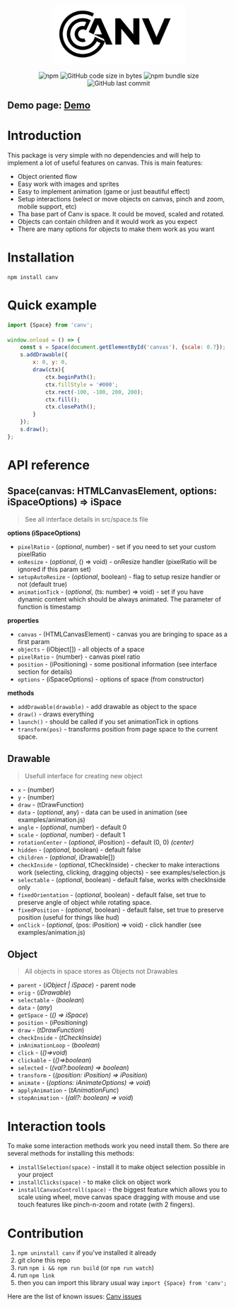 <p align="center">
  <img src="https://raw.githubusercontent.com/Alick09/canv/main/docs/resources/logo.svg" alt="Canv's logo" width="300"/>
</p>

<p align="center">
  <img src="https://img.shields.io/npm/v/canv" alt="npm" />
  <img alt="GitHub code size in bytes" src="https://img.shields.io/github/languages/code-size/Alick09/canv">
  <img src="https://img.shields.io/bundlephobia/minzip/canv" alt="npm bundle size" />
  <img src="https://img.shields.io/github/last-commit/Alick09/canv" alt="GitHub last commit" />
</p>


## Demo page: [Demo](https://alick09.github.io/canv/)

# Introduction

This package is very simple with no dependencies and will help to implement a lot of useful features on canvas.
This is main features:
* Object oriented flow
* Easy work with images and sprites
* Easy to implement animation (game or just beautiful effect)
* Setup interactions (select or move objects on canvas, pinch and zoom, mobile support, etc)
* Tha base part of Canv is space. It could be moved, scaled and rotated.
* Objects can contain children and it would work as you expect
* There are many options for objects to make them work as you want

# Installation
```
npm install canv
```

# Quick example

```js
import {Space} from 'canv';

window.onload = () => {
    const s = Space(document.getElementById('canvas'), {scale: 0.7});
    s.addDrawable({
        x: 0, y: 0,
        draw(ctx){
            ctx.beginPath();
            ctx.fillStyle = '#000';
            ctx.rect(-100, -100, 200, 200);
            ctx.fill();
            ctx.closePath();
        }
    });
    s.draw();
};
```


# API reference

## Space(canvas: HTMLCanvasElement, options: iSpaceOptions) => iSpace
> See all interface details in src/space.ts file

**options (iSpaceOptions)**
- `pixelRatio` - (*optional*, number) - set if you need to set your custom pixelRatio
- `onResize` - (*optional*, () => void) - onResize handler (pixelRatio will be ignored if this param set)
- `setupAutoResize` - (*optional*, boolean) - flag to setup resize handler or not (default true)
- `animationTick` - (*optional*, (ts: number) => void) - set if you have dynamic content which should be always animated. The parameter of function is timestamp

**properties**
- `canvas` - (HTMLCanvasElement) -  canvas you are bringing to space as a first param
- `objects` - (iObject[]) - all objects of a space
- `pixelRatio` - (number) - canvas pixel ratio
- `position` - (iPositioning) - some positional information (see interface section for details)
- `options` - (iSpaceOptions) - options of space (from constructor)

**methods**
- `addDrawable(drawable)` - add drawable as object to the space
- `draw()` - draws everything
- `launch()` - should be called if you set animationTick in options
- `transform(pos)` - transforms position from page space to the current space.


## Drawable
> Usefull interface for creating new object
- `x` - (number)
- `y` - (number)
- `draw` - (tDrawFunction)
- `data` - (*optional*, any) - data can be used in animation (see examples/animation.js)
- `angle` - (*optional*, number) - default 0
- `scale` - (*optional*, number) - default 1
- `rotationCenter` - (*optional*, iPosition) - default (0, 0) *(center)*
- `hidden` - (*optional*, boolean) - default false
- `children` - (*optional*, iDrawable[])
- `checkInside` - (*optional*, tCheckInside) - checker to make interactions work (selecting, clicking, dragging objects) - see examples/selection.js
- `selectable` - (*optional*, boolean) - default false, works with checkInside only
- `fixedOrientation` - (*optional*, boolean) - default false, set true to preserve angle of object while rotating space.
- `fixedPosition` - (*optional*, boolean) - default false, set true to preserve position (useful for things like hud)
- `onClick` - (*optional*, (pos: iPosition) => void) - click handler (see examples/animation.js)

## Object
> All objects in space stores as Objects not Drawables
- `parent` - (*iObject | iSpace*) - parent node
- `orig` - (*iDrawable*)
- `selectable` - (*boolean*)
- `data` - (*any*)
- `getSpace` - (*() => iSpace*)
- `position` - (*iPositioning*)
- `draw` - (*tDrawFunction*)
- `checkInside` - (*tCheckInside*)
- `inAnimationLoop` - (*boolean*)
- `click` - (*()=>void*)
- `clickable` - (*()=>boolean*)
- `selected` - (*(val?:boolean) => boolean*)
- `transform` - (*(position: iPosition) => iPosition*)
- `animate` - (*(options: iAnimateOptions) => void*)
- `applyAnimation` - (*tAnimationFunc*)
- `stopAnimation` - (*(all?: boolean) => void*)


# Interaction tools

To make some interaction methods work you need install them.
So there are several methods for installing this methods:
- `installSelection(space)` - install it to make object selection possible in your project
- `installClicks(space)` - to make click on object work
- `installCanvasControll(space)` - the biggest feature which allows you to scale using wheel, move canvas space dragging with mouse and use touch features like pinch-n-zoom and rotate (with 2 fingers).


# Contribution

1. `npm uninstall canv` if you've installed it already
1. git clone this repo
1. run `npm i && npm run build` (or `npm run watch`)
1. run `npm link`
1. then you can import this library usual way `import {Space} from 'canv';`

Here are the list of known issues: <a href="https://github.com/Alick09/canv/issues">Canv issues</a>
